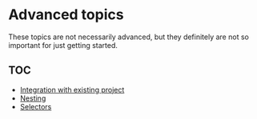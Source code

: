 # Advanced topics

These topics are not necessarily advanced, but they definitely are not so important for just getting started.

## TOC

* [Integration with existing project](./integration.md)
* [Nesting](./nesting.md)
* [Selectors](./selectors.md)
